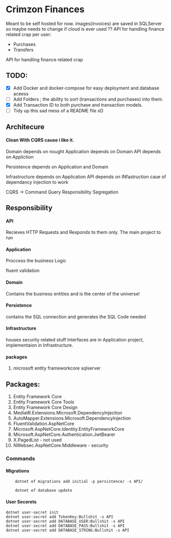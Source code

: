 # Crimzon Finances
Meant to be self hosted for now. images(invoices) are saved in SQLServer so maybe needs to change if cloud is ever used ??
API for handling finance related crap per user: 
- Purchases
- Transfers

API for handling finance related crap 

## TODO:
- [x] Add Docker and docker-compose for easy deployment and database aceess
- [ ] Add Folders ; the ability to sort (transactions and purchases) into them.
- [x] Add Transaction ID to both purchase and transaction models.
- [ ] Tidy up this sad mess of a README file xD
## Architecure
#### Clean With CQRS cause i like it.

  Domain depends on nought
  Application depends on Domain
  API depends on Appliction

  Persistence depends on Application and Domain

  Infrastructure depends on Application
  API depends on INfastruction caue of dependancy injection to work

  CQRS -> Command Query Responsibility Segregation


## Responsibility

#### API
 Recieves HTTP Requests and Responds to them only.
 The main project to run 

#### Application
  Proccess the business Logic

  fluent validation

#### Domain
  Contains the business entities and is the center of the universe!

#### Persistence
  contains the SQL connection and generates the SQL Code needed

#### Infrastructure
  houses security related stuff
  Interfaces are in Application project, implementaion in Infrastructure.
  #### packages
  1. microsoft entity frameworkcore sqlserver

## Packages:
 
 1. Entity Framework Core
 1. Entity Framework Core Tools
 2. Entity Framework Core Design
 3. MediatR.Extensions.Microsoft.DependencyInjection
 4. AutoMapper.Extensions.Microsoft.DependencyInjection
 5. FluentValidation.AspNetCore
 6. Microsoft.AspNetCore.Identity.EntityFrameworkCore 
 7. Microsoft.AspNetCore.Authentication.JwtBearer
 8. X.PagedList - not used
 9. NWebsec.AspNetCore.Middleware - security 

### Commands
#### Migrations
```
    dotnet ef migrations add initial -p persistence/ -s API/

    dotnet ef database update
```
#### User Secerets

```
dotnet user-secret init
dotnet user-secret add TokenKey:Bullshit -s API 
dotnet user-secret add DATABASE_USER:Bullshit -s API 
dotnet user-secret add DATABASE_PASS:Bullshit -s API 
dotnet user-secret add DATABASE_STRING:Bullshit -s API 
```

